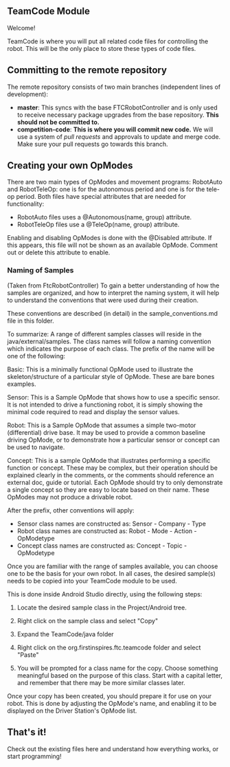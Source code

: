 ## TeamCode Module

Welcome!

TeamCode is where you will put all related code files for controlling the robot. This will be the 
only place to store these types of code files.

## Committing to the remote repository
The remote repository consists of two main branches (independent lines of development):
- **master**: This syncs with the base FTCRobotController and is only used to receive necessary
  package upgrades from the base repository. **This should not be committed to.**
- **competition-code**: **This is where you will commit new code.** We will use a system of *pull 
  requests* and approvals to update and merge code. Make sure your pull requests go towards this branch.

## Creating your own OpModes

There are two main types of OpModes and movement programs: RobotAuto and RobotTeleOp: one is for the
autonomous period and one is for the tele-op period. Both files have special attributes that are
needed for functionality:
- RobotAuto files uses a @Autonomous(name, group) attribute.
- RobotTeleOp files use a @TeleOp(name, group) attribute.

Enabling and disabling OpModes is done with the @Disabled attribute. If this appears, this file
will not be shown as an available OpMode. Comment out or delete this attribute to enable.

### Naming of Samples

(Taken from FtcRobotController)
To gain a better understanding of how the samples are organized, and how to interpret the
naming system, it will help to understand the conventions that were used during their creation.

These conventions are described (in detail) in the sample_conventions.md file in this folder.

To summarize: A range of different samples classes will reside in the java/external/samples.
The class names will follow a naming convention which indicates the purpose of each class.
The prefix of the name will be one of the following:

Basic:  	This is a minimally functional OpMode used to illustrate the skeleton/structure
            of a particular style of OpMode.  These are bare bones examples.

Sensor:    	This is a Sample OpMode that shows how to use a specific sensor.
            It is not intended to drive a functioning robot, it is simply showing the minimal code
            required to read and display the sensor values.

Robot:	    This is a Sample OpMode that assumes a simple two-motor (differential) drive base.
            It may be used to provide a common baseline driving OpMode, or
            to demonstrate how a particular sensor or concept can be used to navigate.

Concept:	This is a sample OpMode that illustrates performing a specific function or concept.
            These may be complex, but their operation should be explained clearly in the comments,
            or the comments should reference an external doc, guide or tutorial.
            Each OpMode should try to only demonstrate a single concept so they are easy to
            locate based on their name.  These OpModes may not produce a drivable robot.

After the prefix, other conventions will apply:

* Sensor class names are constructed as:    Sensor - Company - Type
* Robot class names are constructed as:     Robot - Mode - Action - OpModetype
* Concept class names are constructed as:   Concept - Topic - OpModetype

Once you are familiar with the range of samples available, you can choose one to be the
basis for your own robot.  In all cases, the desired sample(s) needs to be copied into
your TeamCode module to be used.

This is done inside Android Studio directly, using the following steps:

 1) Locate the desired sample class in the Project/Android tree.

 2) Right click on the sample class and select "Copy"

 3) Expand the TeamCode/java folder

 4) Right click on the org.firstinspires.ftc.teamcode folder and select "Paste"

 5) You will be prompted for a class name for the copy.
    Choose something meaningful based on the purpose of this class.
    Start with a capital letter, and remember that there may be more similar classes later.

Once your copy has been created, you should prepare it for use on your robot.
This is done by adjusting the OpMode's name, and enabling it to be displayed on the
Driver Station's OpMode list.

## That's it!
Check out the existing files here and understand how everything works, or start programming!
